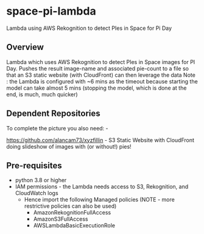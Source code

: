 # space-pi-lambda
Lambda using AWS Rekognition to detect PIes in Space for Pi Day


## Overview
Lambda which uses AWS Rekognition to detect PIes in Space images for PI Day.
Pushes the result image-name and associated pie-count to a file
so that an S3 static website (with CloudFront) can then leverage the data
Note : the Lambda is configured with ~6 mins as the timeout because starting 
the model can take almost 5 mins (stopping the model, which is done at the end,
is much, much quicker)


## Dependent Repositories
To complete the picture you also need: -

https://github.com/alancam73/xyzfillin - S3 Static Website with CloudFront doing slideshow of images with (or without!) pies!


## Pre-requisites
* python 3.8 or higher
* IAM permissions - the Lambda needs access to S3, Rekognition, and CloudWatch logs
  * Hence import the following Managed policies (NOTE - more restrictive policies can also be used)
     * AmazonRekognitionFullAccess
     * AmazonS3FullAccess
     * AWSLambdaBasicExecutionRole

